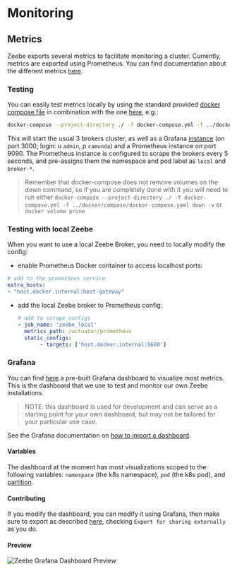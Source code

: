 # Monitoring

## Metrics

Zeebe exports several metrics to facilitate monitoring a cluster.
Currently, metrics are exported using Prometheus. You can find
documentation about the different metrics
[here](https://docs.camunda.io/docs/product-manuals/zeebe/deployment-guide/operations/metrics).

### Testing

You can easily test metrics locally by using the standard provided [docker compose
file](../docker/compose/docker-compose.yaml) in combination with the one [here](docker-compose.yml), e.g.:

```sh
docker-compose --project-directory ./ -f docker-compose.yml -f ../docker/compose/docker-compose.yaml up -d
```

This will start the usual 3 brokers cluster, as well as a Grafana [instance](http://localhost:3000/) (on port 3000; login: u `admin`, p `camunda`) and a Prometheus instance on
port 9090. The Prometheus instance is configured to scrape the brokers every 5 seconds, and pre-assigns them the
namespace and pod label as `local` and `broker-*`.

> Remember that docker-compose does not remove volumes on the down command, so if you are completely done with it you
> will need to run either `docker-compose --project-directory ./ -f docker-compose.yml -f ../docker/compose/docker-compose.yaml down -v`
> or `docker volume prune`

### Testing with local Zeebe

When you want to use a local Zeebe Broker, you need to locally modify the config:
- enable Prometheus Docker container to access localhost ports:

```yaml
# add to the prometheus service
extra_hosts:
- "host.docker.internal:host-gateway"
```

- add the local Zeebe broker to Prometheus config:

  ```yaml
  # add to scrape_configs
  - job_name: 'zeebe_local'
    metrics_path: /actuator/prometheus
    static_configs:
         - targets: ['host.docker.internal:9600']

  ```

### Grafana

You can find [here](grafana/zeebe.json) a pre-built Grafana dashboard to
visualize most metrics. This is the dashboard that we use to test and
monitor our own Zeebe installations.

> NOTE: this dashboard is used for development and can serve as a
> starting point for your own dashboard, but may not be tailored for your
> particular use case.

See the Grafana documentation on
[how to import a dashboard](https://grafana.com/docs/grafana/latest/reference/export_import/#importing-a-dashboard).

#### Variables

The dashboard at the moment has most visualizations scoped to the
following variables: `namespace` (the k8s namespace), `pod` (the k8s pod),
and [partition](https://docs.camunda.io/docs/product-manuals/zeebe/technical-concepts/partitions).

#### Contributing

If you modify the dashboard, you can modify it using Grafana, then make
sure to export as described
[here](https://grafana.com/docs/grafana/latest/reference/export_import/#exporting-a-dashboard),
checking `Export for sharing externally` as you do.

#### Preview

![Zeebe Grafana Dashboard Preview](grafana/preview.png)

